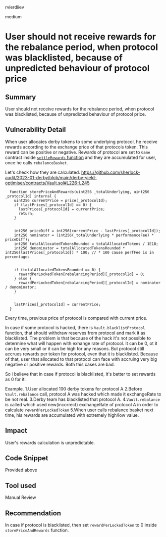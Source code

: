 rvierdiiev

medium

# User should not receive rewards for the rebalance period, when protocol was blacklisted, because of unpredicted behaviour of protocol price

## Summary
User should not receive rewards for the rebalance period, when protocol was blacklisted, because of unpredicted behaviour of protocol price.
## Vulnerability Detail
When user allocates derby tokens to some underlying protocol, he receive rewards according to the exchange price of that protocols token. This reward can be positive or negative.
Rewards of protocol are set to `Game` contract inside [`settleRewards` function](https://github.com/sherlock-audit/2023-01-derby/blob/main/derby-yield-optimiser/contracts/Game.sol#L498-L504) and they are accumulated for user, once he calls `rebalanceBasket`.

Let's check how they are calculated.
https://github.com/sherlock-audit/2023-01-derby/blob/main/derby-yield-optimiser/contracts/Vault.sol#L226-L245
```solidity
  function storePriceAndRewards(uint256 _totalUnderlying, uint256 _protocolId) internal {
    uint256 currentPrice = price(_protocolId);
    if (lastPrices[_protocolId] == 0) {
      lastPrices[_protocolId] = currentPrice;
      return;
    }


    int256 priceDiff = int256(currentPrice - lastPrices[_protocolId]);
    int256 nominator = (int256(_totalUnderlying * performanceFee) * priceDiff);
    int256 totalAllocatedTokensRounded = totalAllocatedTokens / 1E18;
    int256 denominator = totalAllocatedTokensRounded * int256(lastPrices[_protocolId]) * 100; // * 100 cause perfFee is in percentages


    if (totalAllocatedTokensRounded == 0) {
      rewardPerLockedToken[rebalancingPeriod][_protocolId] = 0;
    } else {
      rewardPerLockedToken[rebalancingPeriod][_protocolId] = nominator / denominator;
    }


    lastPrices[_protocolId] = currentPrice;
  }
```
Every time, previous price of protocol is compared with current price.

In case if some protocol is hacked, there is `Vault.blacklistProtocol` function, that should withdraw reserves from protocol and mark it as blacklisted. 
The problem is that because of the hack it's not possible to determine what will happen with exhange rate of protocol. It can be 0, ot it can be very small or it can be high for any reasons.
But protocol still accrues rewards per token for protocol, even that it is blacklisted. Because of that, user that allocated to that protocol can face with accruing very big negative or positive rewards. Both this cases are bad.

So i believe that in case if protocol is blacklisted, it's better to set rewards as 0 for it.

Example.
1.User allocated 100 derby tokens for protocol A
2.Before `Vault.rebalance` call, protocol A was hacked which made it exchangeRate to be not real.
3.Derby team has blacklisted that protocol A.
4.`Vault.rebalance` is called which used new(incorrect) exchangeRate of protocol A in order to calculate `rewardPerLockedToken`
5.When user calls rebalance basket next time, his rewards are accumulated with extremely high/low value.
## Impact
User's rewards calculation is unpredictable.
## Code Snippet
Provided above
## Tool used

Manual Review

## Recommendation
In case if protocol is blacklisted, then set `rewardPerLockedToken` to 0 inside `storePriceAndRewards` function.